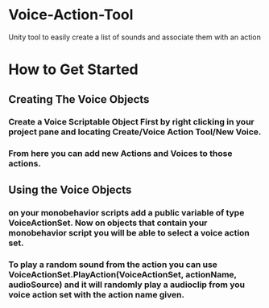 # Voice-Action-Tool
Unity tool to easily create a list of sounds and associate them with an action

# How to Get Started
## Creating The Voice Objects
### Create a Voice Scriptable Object First by right clicking in your project pane and locating Create/Voice Action Tool/New Voice.
### From here you can add new Actions and Voices to those actions.  
## Using the Voice Objects
### on your monobehavior scripts add a public variable of type VoiceActionSet.  Now on objects that contain your monobehavior script you will be able to select a voice action set.
### To play a random sound from the action you can use VoiceActionSet.PlayAction(VoiceActionSet, actionName, audioSource) and it will randomly play a audioclip from you voice action set with the action name given.
